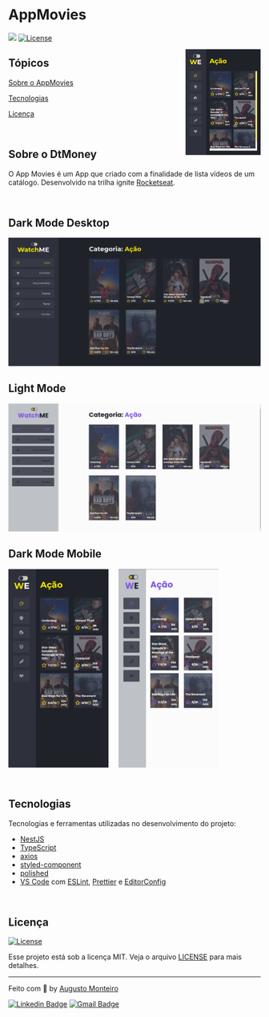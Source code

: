 # AppMovies

<p>
  <img src="https://img.shields.io/badge/made%20by-AUGUSTO%20MONTEIRO-6E40C9?style=flat-square">  
  <a href="https://opensource.org/licenses/MIT">
    <img alt="License" src="https://img.shields.io/badge/license-MIT-6E40C9?style=flat-square">
  </a>
</p>

<img align="right" style="width: 150px" src="logo.png" width="35%" alt="AppMovies">

## Tópicos

[Sobre o AppMovies](#sobre-o-appmovies)

[Tecnologias](#tecnologias)

[Licença](#licença)

<br>

## Sobre o DtMoney

O App Movies é um App que criado com a finalidade de lista vídeos de um catálogo. Desenvolvido na trilha ignite [Rocketseat](https://rocketseat.com.br/).

<br>

## Dark Mode Desktop

<p align="center">  
  <img alt="AppMovies" src="dark_desktop.png"/> 
</p>

## Light Mode

<p align="center">  
  <img alt="AppMovies" src="light_desktop.png"/> 
</p>

## Dark Mode Mobile

<p align="center" style="display: flex">  
  <img  alt="AppMovies" style="width: 200px; margin-right: 20px" src="dark_mobile.png"/> 
  <img alt="AppMovies" style="width: 200px" src="light_mobile.png"/> 
</p>

<br>

## Tecnologias

Tecnologias e ferramentas utilizadas no desenvolvimento do projeto:

- [NestJS](https://nextjs.org/)
- [TypeScript](https://www.typescriptlang.org/)
- [axios](https://github.com/axios/axios)
- [styled-component](https://styled-components.com/)
- [polished](https://polished.js.org/)
- [VS Code](https://code.visualstudio.com/) com [ESLint](https://eslint.org/), [Prettier](https://prettier.io/) e [EditorConfig](https://editorconfig.org/)

<br>

## Licença

<a href="https://opensource.org/licenses/MIT">
    <img alt="License" src="https://img.shields.io/badge/license-MIT-6E40C9?style=flat-square">
</a>

<br>

Esse projeto está sob a licença MIT. Veja o arquivo [LICENSE](/LICENSE) para mais detalhes.

---

Feito com :purple_heart: by [Augusto Monteiro](https://github.com/augustojaml)

[![Linkedin Badge](https://img.shields.io/badge/-Augusto%20Monteiro-6E40C9?style=flat-square&logo=Linkedin&logoColor=white&link=https://www.linkedin.com/in/augustojaml)](https://www.linkedin.com/in/augustojaml)
[![Gmail Badge](https://img.shields.io/badge/-jamonteirolima@gmail.com-6E40C9?style=flat-square&logo=Gmail&logoColor=white&link=mailto:jamonteirolima@gmail.com)](mailto:jamonteirolima@gmail.com)
